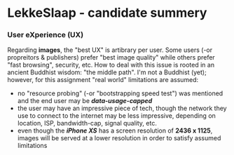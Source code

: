 # LekkeSlaap - candidate summery

### User eXperience (UX)
Regarding **images**, the "best UX" is artibrary per user. Some users (-or propreitors & publishers) prefer "best image quality" while others prefer "fast browsing", security, etc.
How to deal with this issue is rooted in an ancient Buddhist wisdom: "the middle path".
I'm not a Buddhist (yet); however, for this assignment "real world" limitations are assumed:
- no "resource probing" (-or "bootstrapping speed test") was mentioned and the end user may be ***data-usage-capped***
- the user may have an impressive piece of tech, though the network they use to connect to the internet may be less impressive, depending on location, ISP, bandwidth-cap, signal quality, etc.
- even though the ***iPhone XS*** has a screen resolution of **2436 x 1125**, images will be served at a lower resolution in order to satisfy assumed limitations

